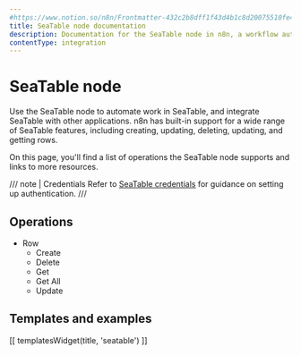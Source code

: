 ```yaml
---
#https://www.notion.so/n8n/Frontmatter-432c2b8dff1f43d4b1c8d20075510fe4
title: SeaTable node documentation
description: Documentation for the SeaTable node in n8n, a workflow automation platform. Includes details of operations and configuration, and links to examples and credentials information.
contentType: integration
---
```


# SeaTable node

Use the SeaTable node to automate work in SeaTable, and integrate SeaTable with other applications. n8n has built-in support for a wide range of SeaTable features, including creating, updating, deleting, updating, and getting rows. 

On this page, you'll find a list of operations the SeaTable node supports and links to more resources.

/// note | Credentials
Refer to [SeaTable credentials](/integrations/builtin/credentials/seatable/) for guidance on setting up authentication. 
///

## Operations

* Row
    * Create
    * Delete
    * Get
    * Get All
    * Update

## Templates and examples

<!-- see https://www.notion.so/n8n/Pull-in-templates-for-the-integrations-pages-37c716837b804d30a33b47475f6e3780 -->
[[ templatesWidget(title, 'seatable') ]]
